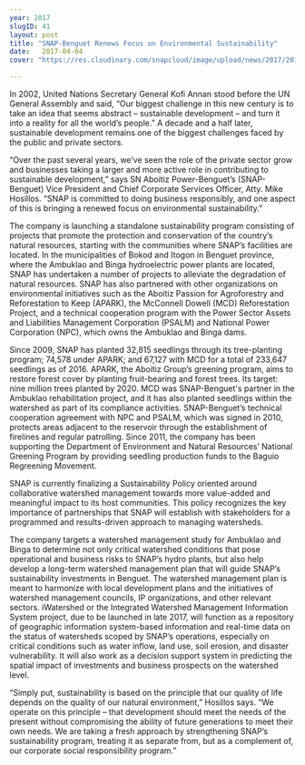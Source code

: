 ```yaml
---
year: 2017
slugID: 41
layout: post
title: "SNAP-Benguet Renews Focus on Environmental Sustainability"
date:   2017-04-04
cover: "https://res.cloudinary.com/snapcloud/image/upload/news/2017/2017-4-snap.jpg"

---
```

In 2002, United Nations Secretary General Kofi Annan stood before the UN General Assembly and said, “Our biggest challenge in this new century is to take an idea that seems abstract – sustainable development – and turn it into a reality for all the world’s people.” A decade and a half later, sustainable development remains one of the biggest challenges faced by the public and private sectors.  
 
 
“Over the past several years, we’ve seen the role of the private sector grow and businesses taking a larger and more active role in contributing to sustainable development,” says SN Aboitiz Power-Benguet’s (SNAP-Benguet) Vice President and Chief Corporate Services Officer, Atty. Mike Hosillos. “SNAP is committed to doing business responsibly, and one aspect of this is bringing a renewed focus on environmental sustainability.”
 
 
The company is launching a standalone sustainability program consisting of projects that promote the protection and conservation of the country’s natural resources, starting with the communities where SNAP’s facilities are located. In the municipalities of Bokod and Itogon in Benguet province, where the Ambuklao and Binga hydroelectric power plants are located, SNAP has undertaken a number of projects to alleviate the degradation of natural resources. SNAP has also partnered with other organizations on environmental initiatives such as the Aboitiz Passion for Agroforestry and Reforestation to Keep (APARK), the McConnell Dowell (MCD) Reforestation Project, and a technical cooperation program with the Power Sector Assets and Liabilities Management Corporation (PSALM) and National Power Corporation (NPC), which owns the Ambuklao and Binga dams.   
 
 
Since 2009, SNAP has planted 32,815 seedlings through its tree-planting program; 74,578 under APARK; and 67,127 with MCD for a total of 233,647 seedlings as of 2016. APARK, the Aboitiz Group’s greening program, aims to restore forest cover by planting fruit-bearing and forest trees. Its target: nine million trees planted by 2020. MCD was SNAP-Benguet's partner in the Ambuklao rehabilitation project, and it has also planted seedlings within the watershed as part of its compliance activities. SNAP-Benguet’s technical cooperation agreement with NPC and PSALM, which was signed in 2010, protects areas adjacent to the reservoir through the establishment of firelines and regular patrolling. Since 2011, the company has been supporting the Department of Environment and Natural Resources’ National Greening Program by providing seedling production funds to the Baguio Regreening Movement.
 
 
SNAP is currently finalizing a Sustainability Policy oriented around collaborative watershed management towards more value-added and meaningful impact to its host communities.  This policy recognizes the key importance of partnerships that SNAP will establish with stakeholders for a programmed and results-driven approach to managing watersheds.
 
 
The company targets a watershed management study for Ambuklao and Binga to determine not only critical watershed conditions that pose operational and business risks to SNAP’s hydro plants, but also help develop a long-term watershed management plan that will guide SNAP’s sustainability investments in Benguet. The watershed management plan is meant to harmonize with local development plans and the initiatives of watershed management councils, IP organizations, and other relevant sectors. iWatershed or the Integrated Watershed Management Information System project, due to be launched in late 2017, will function as a repository of geographic information system-based information and real-time data on the status of watersheds scoped by SNAP’s operations, especially on critical conditions such as water inflow, land use, soil erosion, and disaster vulnerability.  It will also work as a decision support system in predicting the spatial impact of investments and business prospects on the watershed level.
 
 
“Simply put, sustainability is based on the principle that our quality of life depends on the quality of our natural environment,” Hosillos says. “We operate on this principle – that development should meet the needs of the present without compromising the ability of future generations to meet their own needs. We are taking a fresh approach by strengthening SNAP’s sustainability program, treating it as separate from, but as a complement of, our corporate social responsibility program.” 
